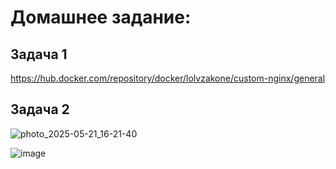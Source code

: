 # Домашнее задание: 

## Задача 1

https://hub.docker.com/repository/docker/lolvzakone/custom-nginx/general


## Задача 2

![photo_2025-05-21_16-21-40](https://github.com/user-attachments/assets/85bd3d9d-7e6a-472e-bc9c-b444eca7568f)

 ![image](https://github.com/user-attachments/assets/0265b1ec-2e5b-41a3-bc8d-4de66d71bddf)

